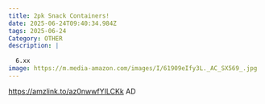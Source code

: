 ```yaml
---
title: 2pk Snack Containers!
date: 2025-06-24T09:40:34.984Z
tags: 2025-06-24
Category: OTHER
description: |
  
  6.xx
image: https://m.media-amazon.com/images/I/61909eIfy3L._AC_SX569_.jpg
---
```

https://amzlink.to/az0nwwfYILCKk
AD
